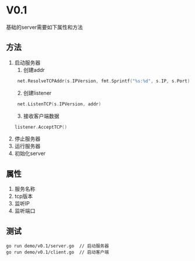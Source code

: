 # V0.1
基础的server需要如下属性和方法
## 方法
1. 启动服务器
   1. 创建addr
   ```go
    net.ResolveTCPAddr(s.IPVersion, fmt.Sprintf("%s:%d", s.IP, s.Port))
   ```
   2. 创建listener
   ```go
    net.ListenTCP(s.IPVersion, addr)
    ```
   3. 接收客户端数据
    ```go
    listener.AcceptTCP()
    ```
2. 停止服务器
3. 运行服务器
4. 初始化server
## 属性
1. 服务名称
2. tcp版本
3. 监听IP
4. 监听端口
## 测试
```
go run demo/v0.1/server.go  // 启动服务器
go run demo/v0.1/client.go  // 启动客户端
```